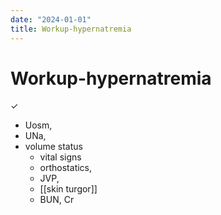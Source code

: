 ```yaml
---
date: "2024-01-01"
title: Workup-hypernatremia
---
```


# Workup-hypernatremia

✓

- Uosm, 
- UNa, 
- volume status 
    - vital signs
    - orthostatics, 
    - JVP, 
    - [[skin turgor]] 
    - BUN, Cr
